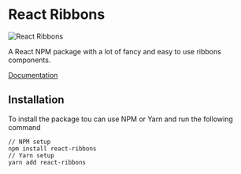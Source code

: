 # React Ribbons

![React Ribbons](https://emanuelescarabattoli.github.io/react-ribbons/favicon-150.png)

A React NPM package with a lot of fancy and easy to use ribbons components.

[Documentation](https://emanuelescarabattoli.github.io/react-ribbons/index.html)

## Installation

To install the package tou can use NPM or Yarn and run the following command

```
// NPM setup
npm install react-ribbons
// Yarn setup
yarn add react-ribbons
```
